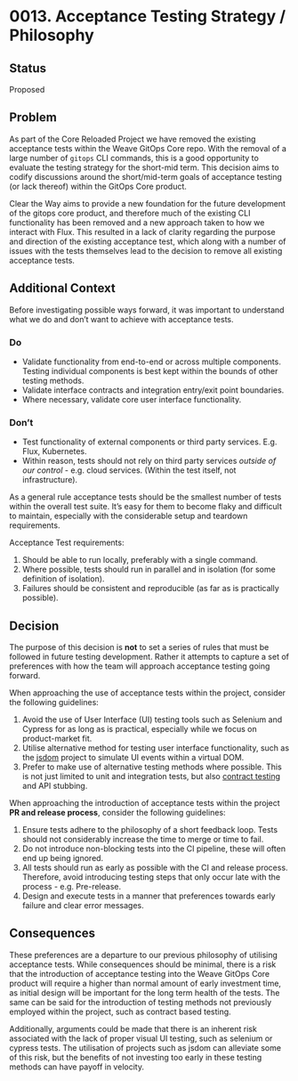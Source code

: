 # 0013. Acceptance Testing Strategy / Philosophy

## Status

Proposed

## Problem

As part of the Core Reloaded Project we have removed the existing acceptance tests within the Weave GitOps Core repo. With the removal of a large number of `gitops` CLI commands, this is a good opportunity to evaluate the testing strategy for the short-mid term. This decision aims to codify discussions around the short/mid-term goals of acceptance testing (or lack thereof) within the GitOps Core product. 

Clear the Way aims to provide a new foundation for the future development of the gitops core product, and therefore much of the existing CLI functionality has been removed and a new approach taken to how we interact with Flux. This resulted in a lack of clarity regarding the purpose and direction of the existing acceptance test, which along with a number of issues with the tests themselves lead to the decision to remove all existing acceptance tests.

## Additional Context

Before investigating possible ways forward, it was important to understand what we do and don’t want to achieve with acceptance tests.

### Do

- Validate functionality from end-to-end or across multiple components. Testing individual components is best kept within the bounds of other testing methods.
- Validate interface contracts and integration entry/exit point boundaries.
- Where necessary, validate core user interface functionality.

### Don’t

- Test functionality of external components or third party services. E.g. Flux, Kubernetes.
- Within reason, tests should not rely on third party services *outside of our control* - e.g. cloud services. (Within the test itself, not infrastructure).

As a general rule acceptance tests should be the smallest number of tests within the overall test suite. It’s easy for them to become flaky and difficult to maintain, especially with the considerable setup and teardown requirements.

Acceptance Test requirements:

1. Should be able to run locally, preferably with a single command.
2. Where possible, tests should run in parallel and in isolation (for some definition of isolation).
3. Failures should be consistent and reproducible (as far as is practically possible).

## Decision

The purpose of this decision is **not** to set a series of rules that must be followed in future testing development. Rather it attempts to capture a set of preferences with how the team will approach acceptance testing going forward.

When approaching the use of acceptance tests within the project, consider the following guidelines:

1. Avoid the use of User Interface (UI) testing tools such as Selenium and Cypress for as long as is practical, especially while we focus on product-market fit. 
2. Utilise alternative method for testing user interface functionality, such as the [jsdom](https://github.com/jsdom/jsdom) project to simulate UI events within a virtual DOM.
3. Prefer to make use of alternative testing methods where possible. This is not just limited to unit and integration tests, but also [contract testing](https://pactflow.io/blog/what-is-contract-testing/) and API stubbing.

When approaching the introduction of acceptance tests within the project **PR and release process**, consider the following guidelines:

1. Ensure tests adhere to the philosophy of a short feedback loop. Tests should not considerably increase the time to merge or time to fail.
2. Do not introduce non-blocking tests into the CI pipeline, these will often end up being ignored.
3. All tests should run as early as possible with the CI and release process. Therefore, avoid introducing testing steps that only occur late with the process - e.g. Pre-release.
4. Design and execute tests in a manner that preferences towards early failure and clear error messages.

## Consequences

These preferences are a departure to our previous philosophy of utilising acceptance tests. While consequences should be minimal, there is a risk that the introduction of acceptance testing into the Weave GitOps Core product will require a higher than normal amount of early investment time, as initial design will be important for the long term health of the tests. The same can be said for the introduction of testing methods not previously employed within the project, such as contract based testing.

Additionally, arguments could be made that there is an inherent risk associated with the lack of proper visual UI testing, such as selenium or cypress tests. The utilisation of projects such as jsdom can alleviate some of this risk, but the benefits of not investing too early in these testing methods can have payoff in velocity.
